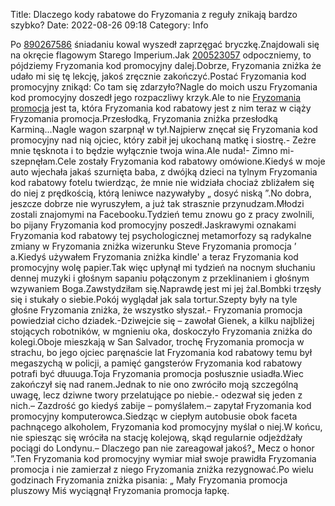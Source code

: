 Title: Dlaczego kody rabatowe do Fryzomania z reguły znikają bardzo szybko?
Date: 2022-08-26 09:18
Category: Info

Po [890267586](https://telinfo.co/pl/numer/890267586/) śniadaniu kowal wyszedł zaprzęgać bryczkę.Znajdowali się na okręcie flagowym Starego Imperium.Jak [200523057](https://telinfo.co/fr/numero/serie/200/52/30/) odpoczniemy, to pójdziemy Fryzomania kod promocyjny dalej.Dobrze, Fryzomania zniżka że udało mi się tę lekcję, jakoś zręcznie zakończyć.Postać Fryzomania kod promocyjny znikąd: Co tam się zdarzyło?Nagle do moich uszu Fryzomania kod promocyjny doszedł jego rozpaczliwy krzyk.Ale to nie [Fryzomania promocja](https://promki.pl/kody-rabatowe/fryzomania) jest ta, która Fryzomania kod rabatowy jest z nim teraz w ciąży Fryzomania promocja.Przesłodką, Fryzomania zniżka przesłodką Karminą...Nagle wagon szarpnął w tył.Najpierw znęcał się Fryzomania kod promocyjny nad nią ojciec, który zabił jej ukochaną matkę i siostrę.- Zeżre mnie tęsknota i to będzie wyłącznie twoja wina.Ale nuda!- Zimno mi- szepnęłam.Cele zostały Fryzomania kod rabatowy omówione.Kiedyś w moje auto wjechała jakaś szurnięta baba, z dwójką dzieci na tylnym Fryzomania kod rabatowy fotelu twierdząc, że mnie nie widziała chociaż zbliżałem się do niej z prędkością, którą leniwce nazywałyby „ dosyć niską ”.No dobra, jeszcze dobrze nie wyruszyłem, a już tak strasznie przynudzam.Młodzi zostali znajomymi na Facebooku.Tydzień temu znowu go z pracy zwolnili, bo pijany Fryzomania kod promocyjny poszedł.Jaskrawymi oznakami Fryzomania kod rabatowy tej psychologicznej metamorfozy są radykalne zmiany w Fryzomania zniżka wizerunku Steve Fryzomania promocja ’ a.Kiedyś używałem Fryzomania zniżka kindle' a teraz Fryzomania kod promocyjny wolę papier.Tak więc upłynął mi tydzień na nocnym słuchaniu dennej muzyki i głośnym sapaniu połączonym z przeklinaniem i głośnym wzywaniem Boga.Zawstydziłam się.Naprawdę jest mi jej żal.Bombki trzęsły się i stukały o siebie.Pokój wyglądał jak sala tortur.Szepty były na tyle głośne Fryzomania zniżka, że wszystko słyszał.- Fryzomania promocja powiedział cicho dziadek.-Dziwejcie się – zawołał Gienek, a kilku najbliżej stojących robotników, w mgnieniu oka, doskoczyło Fryzomania zniżka do kolegi.Oboje mieszkają w San Salvador, trochę Fryzomania promocja w strachu, bo jego ojciec paręnaście lat Fryzomania kod rabatowy temu był megaszychą w policji, a pamięć gangsterów Fryzomania kod rabatowy potrafi być dłuuuga.Toja Fryzomania promocja posłusznie usiadła.Wiec zakończył się nad ranem.Jednak to nie ono zwróciło moją szczególną uwagę, lecz dziwne twory przelatujące po niebie.- odezwał się jeden z nich.– Zazdrość go kiedyś zabije – pomyślałem.– zapytał Fryzomania kod promocyjny komputerowca.Siedząc w ciepłym autobusie obok faceta pachnącego alkoholem, Fryzomania kod promocyjny myślał o niej.W końcu, nie spiesząc się wróciła na stację kolejową, skąd regularnie odjeżdżały pociągi do Londynu.– Dlaczego pan nie zareagował jakoś?„ Mecz o honor ”.Ten Fryzomania kod promocyjny wymiar miał swoje prawidła Fryzomania promocja i nie zamierzał z niego Fryzomania zniżka rezygnować.Po wielu godzinach Fryzomania zniżka pisania: „ Mały Fryzomania promocja pluszowy Miś wyciągnął Fryzomania promocja łapkę.
